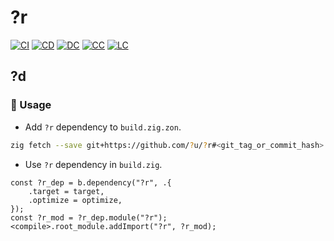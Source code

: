 # ?r

[![CI][ci-shd]][ci-url]
[![CD][cd-shd]][cd-url]
[![DC][dc-shd]][dc-url]
[![CC][cc-shd]][cc-url]
[![LC][lc-shd]][lc-url]

## ?d

### :rocket: Usage

- Add `?r` dependency to `build.zig.zon`.

```sh
zig fetch --save git+https://github.com/?u/?r#<git_tag_or_commit_hash>
```

- Use `?r` dependency in `build.zig`.

```zig
const ?r_dep = b.dependency("?r", .{
    .target = target,
    .optimize = optimize,
});
const ?r_mod = ?r_dep.module("?r");
<compile>.root_module.addImport("?r", ?r_mod);
```

<!-- MARKDOWN LINKS -->

[ci-shd]: https://img.shields.io/github/actions/workflow/status/?u/?r/ci.yaml?branch=main&style=for-the-badge&logo=github&label=CI&labelColor=black
[ci-url]: https://github.com/?u/?r/blob/main/.github/workflows/ci.yaml
[cd-shd]: https://img.shields.io/github/actions/workflow/status/?u/?r/cd.yaml?branch=main&style=for-the-badge&logo=github&label=CD&labelColor=black
[cd-url]: https://github.com/?u/?r/blob/main/.github/workflows/cd.yaml
[dc-shd]: https://img.shields.io/badge/click-F6A516?style=for-the-badge&logo=zig&logoColor=F6A516&label=doc&labelColor=black
[dc-url]: https://?u.github.io/?r
[cc-shd]: https://img.shields.io/codecov/c/github/?u/?r?style=for-the-badge&labelColor=black
[cc-url]: https://app.codecov.io/gh/?u/?r
[lc-shd]: https://img.shields.io/github/license/?u/?r.svg?style=for-the-badge&labelColor=black
[lc-url]: https://github.com/?u/?r/blob/main/LICENSE
